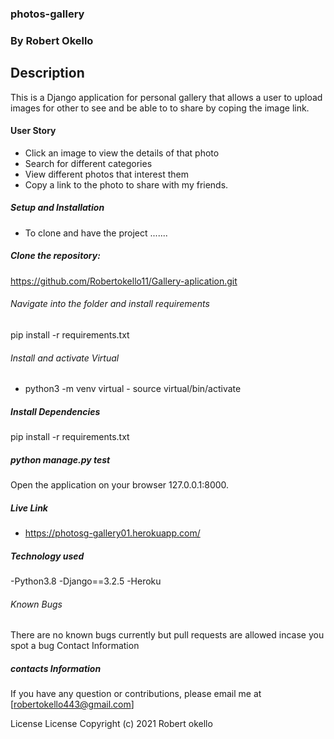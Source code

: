 ### photos-gallery

### By Robert Okello

## Description

This is a Django application for personal gallery that allows a user to upload images for other to see and be able to to share by coping the image link.

#### User Story

- Click an image to view the details of that photo
- Search for different categories
- View different photos that interest them
- Copy a link to the photo to share with my friends.

##### Setup and Installation

* To clone and have the project .......

##### Clone the repository:
 https://github.com/Robertokello11/Gallery-aplication.git

###### Navigate into the folder and install requirements
 pip install -r requirements.txt

###### Install and activate Virtual

- python3 -m venv virtual - source virtual/bin/activate  
  
 ##### Install Dependencies

  pip install -r requirements.txt
  
##### python manage.py test
Open the application on your browser 127.0.0.1:8000.

##### Live Link
- https://photosg-gallery01.herokuapp.com/

##### Technology used
-Python3.8
-Django==3.2.5
-Heroku

###### Known Bugs
There are no known bugs currently but pull requests are allowed incase you spot a bug
Contact Information
##### contacts Information
If you have any question or contributions, please email me at [robertokello443@gmail.com]

License
License
Copyright (c) 2021 Robert okello
